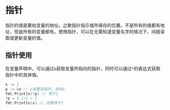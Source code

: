 # 指针

指针的值是要给变量的地址。之歌指针指示值所保存的位置。不是所有的值都有地址，但是所有的变量都有。使用指针，可以在无需知道变量名字的情况下，间接读取或更新变量的值。

## 指针使用

在变量声明中，可以通过`&`获取变量所指向的指针，同时可以通过`*`的表达式获取指针中的具体值。

```go
x := 1
p := &x // p是整型指针，指向x
fmt.Println(*p) // 等于1
*p = 2 //x = 2
fmt.Println(x) // 结果等于2
```


